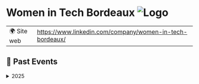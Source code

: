 # Women in Tech Bordeaux ![Logo](https://example.com/logo-women-in-tech-bordeaux.png)

|                                |     |
| ------------------------------ | --- |
| 🌍 Site web                    | https://www.linkedin.com/company/women-in-tech-bordeaux/ |

<!-- EVENTS:START -->
## 📆 Past Events

<details>
<summary>2025</summary>

| Date | Event | Location | Link |
|------|--------|----------|------|
| mercredi 12 février 2025 à 19:00 | Révolutionnez votre UX avec les PWA / L'utilisateur au cœur de la QA | 13, Rue des Cordeliers, Bordeaux | https://www.linkedin.com/events/r-volutionnezvotreuxaveclespwa-7284501845102727168/ |
</details>
<!-- EVENTS:END -->